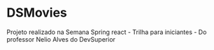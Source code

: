 # DSMovies

Projeto realizado na Semana Spring react - Trilha para iniciantes - Do professor Nelio Alves do DevSuperior
